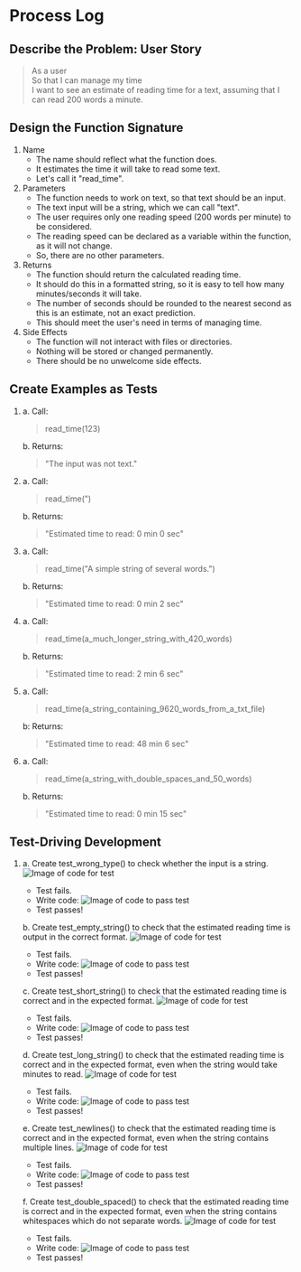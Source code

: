 # Process Log

## Describe the Problem: User Story
> As a user  
> So that I can manage my time  
> I want to see an estimate of reading time for a text, assuming that I can read
> 200 words a minute.

## Design the Function Signature
1. Name
    - The name should reflect what the function does.
    - It estimates the time it will take to read some text.
    - Let's call it "read_time".
2. Parameters
    - The function needs to work on text, so that text should be an input.
    - The text input will be a string, which we can call "text".
    - The user requires only one reading speed (200 words per minute) to be considered.
    - The reading speed can be declared as a variable within the function, as it will not change.
    - So, there are no other parameters.
3. Returns
    - The function should return the calculated reading time.
    - It should do this in a formatted string, so it is easy to tell how many minutes/seconds it will take.
    - The number of seconds should be rounded to the nearest second as this is an estimate, not an exact prediction.
    - This should meet the user's need in terms of managing time.
4. Side Effects
    - The function will not interact with files or directories.
    - Nothing will be stored or changed permanently.
    - There should be no unwelcome side effects.

## Create Examples as Tests
1.
    a. Call:
    > read_time(123)

    b. Returns:
    > "The input was not text."

2. 
    a. Call:
    > read_time(")  
    
    b. Returns:
    > "Estimated time to read: 0 min 0 sec"

3.
    a. Call:
    > read_time("A simple string of several words.")

    b. Returns:
    > "Estimated time to read: 0 min 2 sec"

4.
    a. Call:
    > read_time(a_much_longer_string_with_420_words)

    b. Returns:
    > "Estimated time to read: 2 min 6 sec"

5.
    a. Call:
    > read_time(a_string_containing_9620_words_from_a_txt_file)

    b: Returns:
    > "Estimated time to read: 48 min 6 sec"

6.
    a. Call:
    > read_time(a_string_with_double_spaces_and_50_words)

    b. Returns:
    > "Estimated time to read: 0 min 15 sec"

## Test-Driving Development
1.
    a. Create test_wrong_type() to check whether the input is a string. ![Image of code for test](./images/03_read_time/read_time_test_1.png)
    - Test fails.
    - Write code: ![Image of code to pass test](./images/03_read_time/read_time_code_1.png)
    - Test passes!

    b. Create test_empty_string() to check that the estimated reading time is output in the correct format. ![Image of code for test](./images/03_read_time/read_time_test_2.png)
    - Test fails.
    - Write code: ![Image of code to pass test](./images/03_read_time/read_time_code_2.png)
    - Test passes!

    c. Create test_short_string() to check that the estimated reading time is correct and in the expected format. ![Image of code for test](./images/03_read_time/read_time_test_3.png)
    - Test fails.
    - Write code: ![Image of code to pass test](./images/03_read_time/read_time_code_3.png)
    - Test passes!

    d. Create test_long_string() to check that the estimated reading time is correct and in the expected format, even when the string would take minutes to read. ![Image of code for test](./images/03_read_time/read_time_test_4.png)
    - Test fails.
    - Write code: ![Image of code to pass test](./images/03_read_time/read_text_code_4.png)
    - Test passes!

    e. Create test_newlines() to check that the estimated reading time is correct and in the expected format, even when the string contains multiple lines. ![Image of code for test](./images/03_read_time/read_text_test_5.png)
    - Test fails.
    - Write code: ![Image of code to pass test](./images/03_read_time/read_text_code_5.png)
    - Test passes!

    f. Create test_double_spaced() to check that the estimated reading time is correct and in the expected format, even when the string contains whitespaces which do not separate words. ![Image of code for test](./images/03_read_time/read_text_test_6.png)
    - Test fails.
    - Write code: ![Image of code to pass test](./images/03_read_time/read_text_code_6.png)
    - Test passes!
